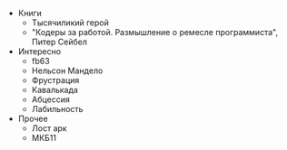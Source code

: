 - Книги
	- Тысячиликий герой
	- "Кодеры за работой. Размышление о ремесле программиста", Питер Сейбел
- Интересно
	- fb63
	- Нельсон Мандело
	- Фрустрация
	- Кавалькада
	- Абцессия
	- Лабильность
- Прочее
	- Лост арк
	- МКБ11


